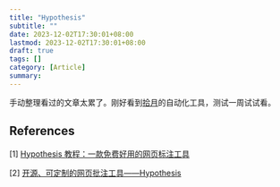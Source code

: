 ```yaml
---
title: "Hypothesis"
subtitle: ""
date: 2023-12-02T17:30:01+08:00
lastmod: 2023-12-02T17:30:01+08:00
draft: true
tags: []
category: [Article]
summary: 
---
```


手动整理看过的文章太累了。刚好看到[拾月](https://www.skyue.com/)的自动化工具，测试一周试试看。

## References

[1] [Hypothesis 教程：一款免费好用的网页标注工具](https://www.skyue.com/22012820.html)

[2] [开源、可定制的网页批注工具——Hypothesis](https://type.cyhsu.xyz/2020/10/hypothesis-tutorial/)
